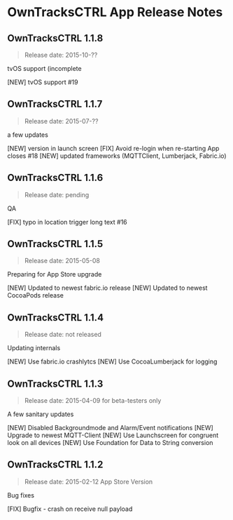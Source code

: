 OwnTracksCTRL App Release Notes
===============================

## OwnTracksCTRL 1.1.8
>Release date: 2015-10-??

tvOS support (incomplete

[NEW] tvOS support #19
 
## OwnTracksCTRL 1.1.7
>Release date: 2015-07-??

a few updates

[NEW] version in launch screen
[FIX] Avoid re-login when re-starting App closes #18
[NEW] updated frameworks (MQTTClient, Lumberjack, Fabric.io)
 
## OwnTracksCTRL 1.1.6
>Release date: pending

QA

[FIX] typo in location trigger long text #16

## OwnTracksCTRL 1.1.5
>Release date: 2015-05-08

Preparing for App Store upgrade

[NEW] Updated to newest fabric.io release
[NEW] Updated to newest CocoaPods release

## OwnTracksCTRL 1.1.4
>Release date: not released

Updating internals

[NEW] Use fabric.io crashlytcs
[NEW] Use CocoaLumberjack for logging

## OwnTracksCTRL 1.1.3
>Release date: 2015-04-09 for beta-testers only

A few sanitary updates

[NEW] Disabled Backgroundmode and Alarm/Event notifications
[NEW] Upgrade to newest MQTT-Client
[NEW] Use Launchscreen for congruent look on all devices
[NEW] Use Foundation for Data to String conversion

## OwnTracksCTRL 1.1.2
>Release date: 2015-02-12 App Store Version

Bug fixes

[FIX] Bugfix - crash on receive null payload 
